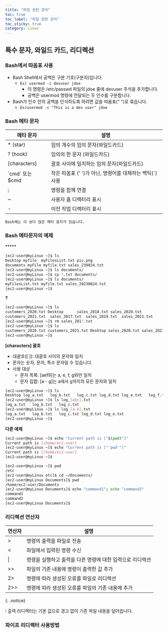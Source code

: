 ```yaml
---
title: "파일 권한 관리"
toc: true
toc_label: "파일 권한 관리"
toc_sticky: true
category: Linux
---
```


## 특수 문자, 와일드 카드, 리디렉션

### Bash에서 따옴표 사용

- Bash Shell에서 공백은 구분 기호(구분자)입니다.
  - `Ex) usermod -c devuser jdoe`
    - 이 명령은  /etc/passwd 파일의 jdoe 줄에 devuser 주석을 추가합니다.
    - 공백은  usermod 명령에 전달되는 두 인수를 구분합니다.
- Bash가 인수 안의 공백을 인식하도록 하려면 값을 따옴표(" ")로 묶습니다.
  - `Ex)usermod -c "This is a dev user" jdoe `

### Bash 메타 문자

| 메타 문자        | 설명                                                    |
| ---------------- | ------------------------------------------------------- |
| * (star)         | 임의 개수의 임의 문자(와일드카드)                       |
| ? (hook)         | 임의의 한 문자 (와일드카드)                             |
| [characters]     | 괄호 사이에 일치하는 임의 문자(와일드카드)              |
| \`cmd` 또는 $cmd | 작은 따옴표 (' ')가 아닌, 명령어를 대체하는 백틱(`)사용 |
| ;                | 명령을 함께  연결                                       |
| ~                | 사용자 홈 디렉터리 표시                                 |
| -                | 이전 작업 디렉터리 표시                                 |

`Bash에는 이 보다 많은 메타 문자가 있습니다.`

### Bash 메타문자의 예제

<span class="hlm_h">*****</span>

```bash
[ec2-user@myLinux ~]$ ls 
Desktop	myfile	myFilesList.txt	pic.png
documents myFile myfile.txt	sales_230824.txt
[ec2-user@myLinux ~]$ ls documents/
[ec2-user@myLinux ~]$ cp *.txt documents/
[ec2-user@myLinux ~]$ ls documents/
myFilesList.txt myfile.txt sales_20230824.txt
[ec2-user@myLinux ~]$
```

<span class="hlm_h">**?**</span>

```bash
[ec2-user@myLinux ~]$ ls
customers_2020.txt Desktop		sales_2018.txt sales_2020.txt
customers_2021.txt	sales_2017.txt	sales_2019.txt	sales_2021.txt
[ec2-user@myLinux ~]$ rm sales_201?.txt
[ec2-user@myLinux ~]$ ls
customers_2020.txt customers_2021.txt Desktop sales_2020.txt sales_2021.txt
[ec2-user@myLinux ~]$
```

<span class="hlm_h">**[characters] 괄호**</span>

- 대괄호([ ]):  대괄호 사이의 문자와 일치
- 문자는 숫자, 문자, 특수 문자일 수 있습니다.
- 사용 대상
  - 문자 목록: [aef9]는  a, e, f, g와만 일치
  - 문자 집합: [a - g]는 a에서 g까지의 모든 문자와 일치

```bash
[ec2-user@myLinux ~]$ ls
Desktop	log_a.txt	log_b.txt	log_c.txt log_d.txt	log_e.txt	log_f.txt
[ec2-user@myLinux ~]$ ls log_[abc].txt
log_a.txt	log_b.txt	log_c.txt
[ec2-user@myLinux ~]$ ls log_[a-e].txt
log_a.txt	log_b.txt	log_c.txt log_d.txt	log_e.txt
[ec2-user@myLinux ~]$
```

<span class="hlm_h">**다른 예제**</span>

```bash
[ec2-user@myLinux ~]$ echo "Current path is ["$(pwd)"]"
Current path is [/home/ec2-user]
[ec2-user@myLinux ~]$ echo "Current path is ["'pwd'"]"
Current path is [/home/ec2-user]
[ec2-user@myLinux ~]$
```

```bash
[ec2-user@myLinux ~]$ pwd
/etc
[ec2-user@myLinux etc]$ cd ~/Documents/
[ec2-user@myLinux Documents]$ pwd
/home/ec2-user/Documents
[ec2-user@myLinux Documents]$ echo "command1"; echo "command2"
command1
command2
[ec2-user@myLinux Documents]$ 
```

### 리디렉션 연산자

| 연산자 | 설명                                                      |
| ------ | --------------------------------------------------------- |
| >      | 명령의 출력을 파일로 전송                                 |
| <      | 파일에서 입력된 명령 수신                                 |
| \|     | 명령을 실행하고 출력을 다른 명령에 대한 입력으로 리디렉션 |
| \>>    | 파일의 기존 내용에 명령이 출력한 값 추가                  |
| 2>     | 명령에 따라 생성된 오류를 파일로 리디렉션                 |
| 2>>    | 명령에 따라 생성된 오류를 파일의 기존 내용에 추가         |

{: .notice}

 ❕ 출력 리디렉터는 기본 값으로 경고 없이 기존 파일 내용을 덮어씁니다.

### 파이프 리디렉터 사용방법

